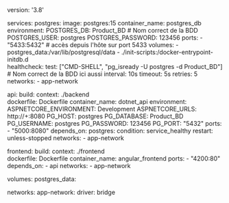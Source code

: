 version: '3.8'

services:
  postgres:
    image: postgres:15
    container_name: postgres_db
    environment:
      POSTGRES_DB: Product_BD      # Nom correct de la BDD
      POSTGRES_USER: postgres
      POSTGRES_PASSWORD: 123456
    ports:
      - "5433:5432"                # accès depuis l'hôte sur port 5433
    volumes:
      - postgres_data:/var/lib/postgresql/data
      - ./init-scripts:/docker-entrypoint-initdb.d  
    healthcheck:
      test: ["CMD-SHELL", "pg_isready -U postgres -d Product_BD"] # Nom correct de la BDD ici aussi
      interval: 10s
      timeout: 5s
      retries: 5
    networks:
      - app-network

  api:
    build:
      context: ./backend            
      dockerfile: Dockerfile
    container_name: dotnet_api
    environment:
      ASPNETCORE_ENVIRONMENT: Development
      ASPNETCORE_URLS: http://+:8080
      PG_HOST: postgres
      PG_DATABASE: Product_BD
      PG_USERNAME: postgres
      PG_PASSWORD: 123456
      PG_PORT: "5432"
    ports:
      - "5000:8080" 
    depends_on:
      postgres:
        condition: service_healthy
    restart: unless-stopped
    networks:
      - app-network

  frontend:
    build:
      context: ./frontend  
      dockerfile: Dockerfile
    container_name: angular_frontend
    ports:
      - "4200:80" 
    depends_on:
      - api
    networks:
      - app-network

volumes:
  postgres_data:

networks:
  app-network:
    driver: bridge
